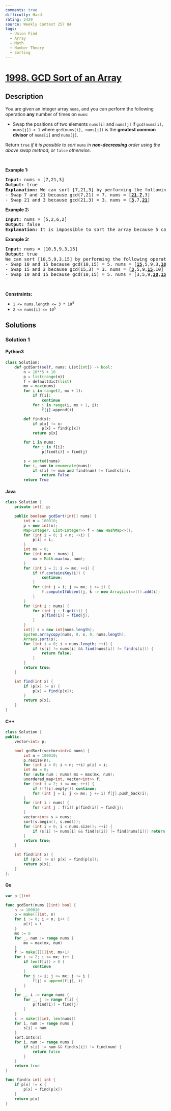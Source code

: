 ```yaml
---
comments: true
difficulty: Hard
rating: 2429
source: Weekly Contest 257 Q4
tags:
  - Union Find
  - Array
  - Math
  - Number Theory
  - Sorting
---
```


<!-- problem:start -->

# [1998. GCD Sort of an Array](https://leetcode.com/problems/gcd-sort-of-an-array)


## Description

<!-- description:start -->

<p>You are given an integer array <code>nums</code>, and you can perform the following operation <strong>any</strong> number of times on <code>nums</code>:</p>

<ul>
	<li>Swap the positions of two elements <code>nums[i]</code> and <code>nums[j]</code> if <code>gcd(nums[i], nums[j]) &gt; 1</code> where <code>gcd(nums[i], nums[j])</code> is the <strong>greatest common divisor</strong> of <code>nums[i]</code> and <code>nums[j]</code>.</li>
</ul>

<p>Return <code>true</code> <em>if it is possible to sort </em><code>nums</code><em> in <strong>non-decreasing</strong> order using the above swap method, or </em><code>false</code><em> otherwise.</em></p>

<p>&nbsp;</p>
<p><strong class="example">Example 1:</strong></p>

<pre>
<strong>Input:</strong> nums = [7,21,3]
<strong>Output:</strong> true
<strong>Explanation:</strong> We can sort [7,21,3] by performing the following operations:
- Swap 7 and 21 because gcd(7,21) = 7. nums = [<u><strong>21</strong></u>,<u><strong>7</strong></u>,3]
- Swap 21 and 3 because gcd(21,3) = 3. nums = [<u><strong>3</strong></u>,7,<u><strong>21</strong></u>]
</pre>

<p><strong class="example">Example 2:</strong></p>

<pre>
<strong>Input:</strong> nums = [5,2,6,2]
<strong>Output:</strong> false
<strong>Explanation:</strong> It is impossible to sort the array because 5 cannot be swapped with any other element.
</pre>

<p><strong class="example">Example 3:</strong></p>

<pre>
<strong>Input:</strong> nums = [10,5,9,3,15]
<strong>Output:</strong> true
We can sort [10,5,9,3,15] by performing the following operations:
- Swap 10 and 15 because gcd(10,15) = 5. nums = [<u><strong>15</strong></u>,5,9,3,<u><strong>10</strong></u>]
- Swap 15 and 3 because gcd(15,3) = 3. nums = [<u><strong>3</strong></u>,5,9,<u><strong>15</strong></u>,10]
- Swap 10 and 15 because gcd(10,15) = 5. nums = [3,5,9,<u><strong>10</strong></u>,<u><strong>15</strong></u>]
</pre>

<p>&nbsp;</p>
<p><strong>Constraints:</strong></p>

<ul>
	<li><code>1 &lt;= nums.length &lt;= 3 * 10<sup>4</sup></code></li>
	<li><code>2 &lt;= nums[i] &lt;= 10<sup>5</sup></code></li>
</ul>

<!-- description:end -->

## Solutions

<!-- solution:start -->

### Solution 1

<!-- tabs:start -->

#### Python3

```python
class Solution:
    def gcdSort(self, nums: List[int]) -> bool:
        n = 10**5 + 10
        p = list(range(n))
        f = defaultdict(list)
        mx = max(nums)
        for i in range(2, mx + 1):
            if f[i]:
                continue
            for j in range(i, mx + 1, i):
                f[j].append(i)

        def find(x):
            if p[x] != x:
                p[x] = find(p[x])
            return p[x]

        for i in nums:
            for j in f[i]:
                p[find(i)] = find(j)

        s = sorted(nums)
        for i, num in enumerate(nums):
            if s[i] != num and find(num) != find(s[i]):
                return False
        return True
```

#### Java

```java
class Solution {
    private int[] p;

    public boolean gcdSort(int[] nums) {
        int n = 100010;
        p = new int[n];
        Map<Integer, List<Integer>> f = new HashMap<>();
        for (int i = 0; i < n; ++i) {
            p[i] = i;
        }
        int mx = 0;
        for (int num : nums) {
            mx = Math.max(mx, num);
        }
        for (int i = 2; i <= mx; ++i) {
            if (f.containsKey(i)) {
                continue;
            }
            for (int j = i; j <= mx; j += i) {
                f.computeIfAbsent(j, k -> new ArrayList<>()).add(i);
            }
        }
        for (int i : nums) {
            for (int j : f.get(i)) {
                p[find(i)] = find(j);
            }
        }
        int[] s = new int[nums.length];
        System.arraycopy(nums, 0, s, 0, nums.length);
        Arrays.sort(s);
        for (int i = 0; i < nums.length; ++i) {
            if (s[i] != nums[i] && find(nums[i]) != find(s[i])) {
                return false;
            }
        }
        return true;
    }

    int find(int x) {
        if (p[x] != x) {
            p[x] = find(p[x]);
        }
        return p[x];
    }
}
```

#### C++

```cpp
class Solution {
public:
    vector<int> p;

    bool gcdSort(vector<int>& nums) {
        int n = 100010;
        p.resize(n);
        for (int i = 0; i < n; ++i) p[i] = i;
        int mx = 0;
        for (auto num : nums) mx = max(mx, num);
        unordered_map<int, vector<int>> f;
        for (int i = 2; i <= mx; ++i) {
            if (!f[i].empty()) continue;
            for (int j = i; j <= mx; j += i) f[j].push_back(i);
        }
        for (int i : nums) {
            for (int j : f[i]) p[find(i)] = find(j);
        }
        vector<int> s = nums;
        sort(s.begin(), s.end());
        for (int i = 0; i < nums.size(); ++i) {
            if (s[i] != nums[i] && find(s[i]) != find(nums[i])) return false;
        }
        return true;
    }

    int find(int x) {
        if (p[x] != x) p[x] = find(p[x]);
        return p[x];
    }
};
```

#### Go

```go
var p []int

func gcdSort(nums []int) bool {
	n := 100010
	p = make([]int, n)
	for i := 0; i < n; i++ {
		p[i] = i
	}
	mx := 0
	for _, num := range nums {
		mx = max(mx, num)
	}
	f := make([][]int, mx+1)
	for i := 2; i <= mx; i++ {
		if len(f[i]) > 0 {
			continue
		}
		for j := i; j <= mx; j += i {
			f[j] = append(f[j], i)
		}
	}
	for _, i := range nums {
		for _, j := range f[i] {
			p[find(i)] = find(j)
		}
	}
	s := make([]int, len(nums))
	for i, num := range nums {
		s[i] = num
	}
	sort.Ints(s)
	for i, num := range nums {
		if s[i] != num && find(s[i]) != find(num) {
			return false
		}
	}
	return true
}

func find(x int) int {
	if p[x] != x {
		p[x] = find(p[x])
	}
	return p[x]
}
```

<!-- tabs:end -->

<!-- solution:end -->

<!-- problem:end -->

